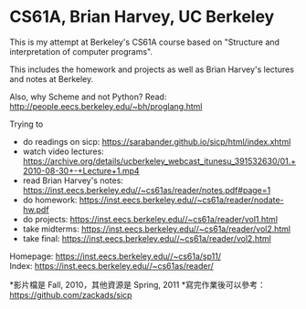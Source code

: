 # CS61A, Brian Harvey, UC Berkeley

This is my attempt at Berkeley's CS61A course based on "Structure and interpretation of computer programs".

This includes the homework and projects as well as Brian Harvey's lectures and notes at Berkeley.

Also, why Scheme and not Python? Read: http://people.eecs.berkeley.edu/~bh/proglang.html

Trying to
 - do readings on sicp: https://sarabander.github.io/sicp/html/index.xhtml
 - watch video lectures: https://archive.org/details/ucberkeley_webcast_itunesu_391532630/01.+2010-08-30+-+Lecture+1.mp4
 - read Brian Harvey's notes: https://inst.eecs.berkeley.edu//~cs61as/reader/notes.pdf#page=1
 - do homework: https://inst.eecs.berkeley.edu//~cs61a/reader/nodate-hw.pdf
 - do projects: https://inst.eecs.berkeley.edu//~cs61a/reader/vol1.html
 - take midterms: https://inst.eecs.berkeley.edu//~cs61a/reader/vol2.html
 - take final: https://inst.eecs.berkeley.edu//~cs61a/reader/vol2.html

Homepage: https://inst.eecs.berkeley.edu//~cs61a/sp11/  
Index: https://inst.eecs.berkeley.edu//~cs61as/reader/


*影片檔是 Fall, 2010，其他資源是 Spring, 2011
*寫完作業後可以參考：https://github.com/zackads/sicp
